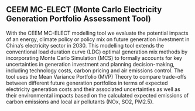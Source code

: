 ## CEEM MC-ELECT (Monte Carlo Electricity Generation Portfolio Assessment Tool)
With the CEEM MC-ELECT modelling tool we evaluate the potential impacts of an energy, climate policy or policy mix on future generation investment in China’s electricity sector in 2030. This modelling tool extends the conventional load duration curve (LDC) optimal generation mix methods by incorporating Monte Carlo Simulation (MCS) to formally accounts for key uncertainties in generation investment and planning decision-making, including technology costs, carbon pricing and air emissions control. The tool uses the Mean Variance Portfolio (MVP) Theory to compare trade-offs between different future generation portfolios in terms of expected electricity generation costs and their associated uncertainties as well as their environmental impacts based on the calculated expected emissions of carbon emissions and local air pollutants (NOx, SO2, PM2.5).
